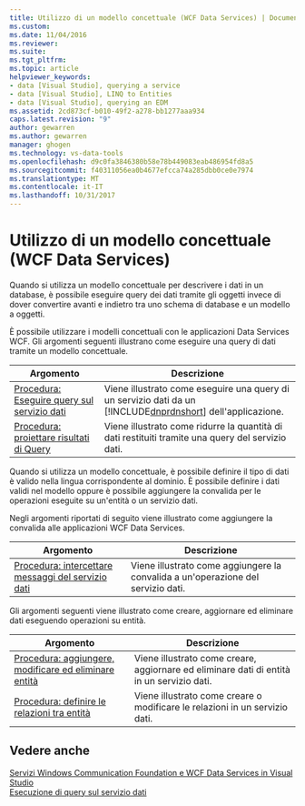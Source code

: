```yaml
---
title: Utilizzo di un modello concettuale (WCF Data Services) | Documenti Microsoft
ms.custom: 
ms.date: 11/04/2016
ms.reviewer: 
ms.suite: 
ms.tgt_pltfrm: 
ms.topic: article
helpviewer_keywords:
- data [Visual Studio], querying a service
- data [Visual Studio], LINQ to Entities
- data [Visual Studio], querying an EDM
ms.assetid: 2cd873cf-b010-49f2-a278-bb1277aaa934
caps.latest.revision: "9"
author: gewarren
ms.author: gewarren
manager: ghogen
ms.technology: vs-data-tools
ms.openlocfilehash: d9c0fa3846380b58e78b449083eab486954fd8a5
ms.sourcegitcommit: f40311056ea0b4677efcca74a285dbb0ce0e7974
ms.translationtype: MT
ms.contentlocale: it-IT
ms.lasthandoff: 10/31/2017
---
```

# <a name="working-with-a-conceptual-model-wcf-data-services"></a>Utilizzo di un modello concettuale (WCF Data Services)
Quando si utilizza un modello concettuale per descrivere i dati in un database, è possibile eseguire query dei dati tramite gli oggetti invece di dover convertire avanti e indietro tra uno schema di database e un modello a oggetti.  
  
 È possibile utilizzare i modelli concettuali con le applicazioni Data Services WCF. Gli argomenti seguenti illustrano come eseguire una query di dati tramite un modello concettuale.  
  
|Argomento|Descrizione|  
|-----------|-----------------|  
|[Procedura: Eseguire query sul servizio dati](/dotnet/framework/data/wcf/how-to-execute-data-service-queries-wcf-data-services)|Viene illustrato come eseguire una query di un servizio dati da un [!INCLUDE[dnprdnshort](../code-quality/includes/dnprdnshort_md.md)] dell'applicazione.|  
|[Procedura: proiettare risultati di Query](/dotnet/framework/data/wcf/how-to-project-query-results-wcf-data-services)|Viene illustrato come ridurre la quantità di dati restituiti tramite una query del servizio dati.|  
  
 Quando si utilizza un modello concettuale, è possibile definire il tipo di dati è valido nella lingua corrispondente al dominio. È possibile definire i dati validi nel modello oppure è possibile aggiungere la convalida per le operazioni eseguite su un'entità o un servizio dati.  
  
 Negli argomenti riportati di seguito viene illustrato come aggiungere la convalida alle applicazioni WCF Data Services.  
  
|Argomento|Descrizione|  
|-----------|-----------------|  
|[Procedura: intercettare messaggi del servizio dati](/dotnet/framework/data/wcf/how-to-intercept-data-service-messages-wcf-data-services)|Viene illustrato come aggiungere la convalida a un'operazione del servizio dati.|  
  
 Gli argomenti seguenti viene illustrato come creare, aggiornare ed eliminare dati eseguendo operazioni su entità.  
  
|Argomento|Descrizione|  
|-----------|-----------------|  
|[Procedura: aggiungere, modificare ed eliminare entità](/dotnet/framework/data/wcf/how-to-add-modify-and-delete-entities-wcf-data-services)|Viene illustrato come creare, aggiornare ed eliminare dati di entità in un servizio dati.|  
|[Procedura: definire le relazioni tra entità](/dotnet/framework/data/wcf/how-to-define-entity-relationships-wcf-data-services)|Viene illustrato come creare o modificare le relazioni in un servizio dati.|  
  
## <a name="see-also"></a>Vedere anche  
 [Servizi Windows Communication Foundation e WCF Data Services in Visual Studio](../data-tools/windows-communication-foundation-services-and-wcf-data-services-in-visual-studio.md)   
 [Esecuzione di query sul servizio dati](/dotnet/framework/data/wcf/querying-the-data-service-wcf-data-services)